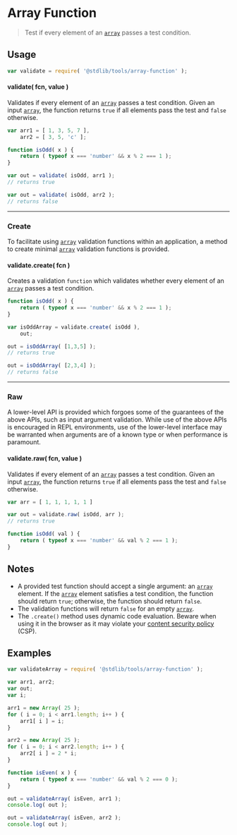 # Array Function

> Test if every element of an [`array`][array] passes a test condition.


<section class="usage">

## Usage

``` javascript
var validate = require( '@stdlib/tools/array-function' );
```

<a name="validate"></a>

#### validate( fcn, value )

Validates if every element of an [`array`][array] passes a test condition. Given an input [`array`][array], the function returns `true` if all elements pass the test and `false` otherwise.

``` javascript
var arr1 = [ 1, 3, 5, 7 ],
    arr2 = [ 3, 5, 'c' ];

function isOdd( x ) {
    return ( typeof x === 'number' && x % 2 === 1 );
}

var out = validate( isOdd, arr1 );
// returns true

var out = validate( isOdd, arr2 );
// returns false

```

---

### Create

To facilitate using [`array`][array] validation functions within an application, a method to create minimal [`array`][array] validation functions is provided.

#### validate.create( fcn )

Creates a validation `function` which validates whether every element of an [`array`][array] passes a test condition.

``` javascript
function isOdd( x ) {
    return ( typeof x === 'number' && x % 2 === 1 );
}

var isOddArray = validate.create( isOdd ),
    out;

out = isOddArray( [1,3,5] );
// returns true

out = isOddArray( [2,3,4] );
// returns false
```

---

### Raw

A lower-level API is provided which forgoes some of the guarantees of the above APIs, such as input argument validation. While use of the above APIs is encouraged in REPL environments, use of the lower-level interface may be warranted when arguments are of a known type or when performance is paramount.

#### validate.raw( fcn, value )

Validates if every element of an [`array`][array] passes a test condition. Given an input [`array`][array], the function returns `true` if all elements pass the test and `false` otherwise.

``` javascript
var arr = [ 1, 1, 1, 1, 1 ]

var out = validate.raw( isOdd, arr );
// returns true

function isOdd( val ) {
    return ( typeof x === 'number' && val % 2 === 1 );
}
```

</section>

<!-- /.usage -->


<section class="notes">

## Notes

* A provided test function should accept a single argument: an [`array`][array] element. If the [`array`][array] element satisfies a test condition, the function should return `true`; otherwise, the function should return `false`.
* The validation functions will return `false` for an empty [`array`][array].
* The `.create()` method uses dynamic code evaluation. Beware when using it in the browser as it may violate your [content security policy](https://developer.mozilla.org/en-US/docs/Web/Security/CSP) (CSP).

</section>

<!-- /.notes -->


<section class="examples">

## Examples

``` javascript
var validateArray = require( '@stdlib/tools/array-function' );

var arr1, arr2;
var out;
var i;

arr1 = new Array( 25 );
for ( i = 0; i < arr1.length; i++ ) {
    arr1[ i ] = i;
}

arr2 = new Array( 25 );
for ( i = 0; i < arr2.length; i++ ) {
    arr2[ i ] = 2 * i;
}

function isEven( x ) {
    return ( typeof x === 'number' && val % 2 === 0 );
}

out = validateArray( isEven, arr1 );
console.log( out );

out = validateArray( isEven, arr2 );
console.log( out );
```

</section>

<!-- /.examples -->


<section class="links">

[array]:https://developer.mozilla.org/en-US/docs/Web/JavaScript/Reference/Global_Objects/Array

</section>

<!-- /.links -->
